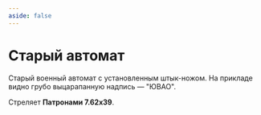 ```yaml
---
aside: false
---
```


# Старый автомат

<ItemCard>
<Card style="overflow: hidden;" class="m-0">
    <template #header>
        <Image alt="user header" src="/assets/bestiary/items/kalak.png" width="40%"/>
    </template>
    <template #title>Старый автомат</template>
    <template #content>
      <Divider />
      <h3>Получение:</h3>
      <ul>
      <li>???</li>
      </ul>
      <Divider />
      <p>Текстура: bykkake747</p>
    </template>
</Card>
</ItemCard>

Старый военный автомат с установленным штык-ножом. На прикладе видно грубо выцарапанную надпись — "ЮВАО".

Стреляет **Патронами 7.62х39**.
